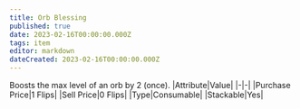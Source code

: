 ```yaml
---
title: Orb Blessing
published: true
date: 2023-02-16T00:00:00.000Z
tags: item
editor: markdown
dateCreated: 2023-02-16T00:00:00.000Z
---
```


Boosts the max level of an orb by 2 (once).
|Attribute|Value|
|-|-|
|Purchase Price|1 Flips|
|Sell Price|0 Flips|
|Type|Consumable|
|Stackable|Yes|

